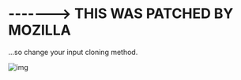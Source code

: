 # -------> THIS WAS PATCHED BY MOZILLA
...so change your input cloning method.


![img](https://user-images.githubusercontent.com/29265684/56446242-d8ef5400-6344-11e9-9675-bce60970464a.gif)
